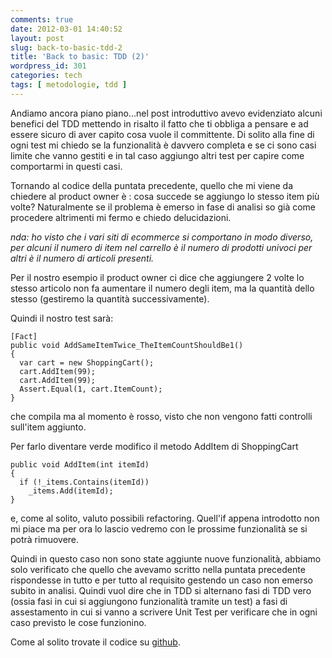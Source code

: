```yaml
---
comments: true
date: 2012-03-01 14:40:52
layout: post
slug: back-to-basic-tdd-2
title: 'Back to basic: TDD (2)'
wordpress_id: 301
categories: tech
tags: [ metodologie, tdd ]
---
```


Andiamo ancora piano piano...nel post introduttivo avevo evidenziato alcuni benefici del TDD mettendo in risalto il fatto che ti obbliga a pensare e ad essere sicuro di aver capito cosa vuole il committente. Di solito alla fine di ogni test mi chiedo se la funzionalità è davvero completa e se ci sono casi limite che vanno gestiti e in tal caso aggiungo altri test per capire come comportarmi in questi casi.

Tornando al codice della puntata precedente, quello che mi viene da chiedere al product owner è : cosa succede se aggiungo lo stesso item più volte? Naturalmente se il problema è emerso in fase di analisi so già come procedere altrimenti mi fermo e chiedo delucidazioni.

_nda: ho visto che i vari siti di ecommerce si comportano in modo diverso, per alcuni il numero di item nel carrello è il numero di prodotti univoci per altri è il numero di articoli presenti._



Per il nostro esempio il product owner ci dice che aggiungere 2 volte lo stesso articolo non fa aumentare il numero degli item, ma la quantità dello stesso (gestiremo la quantità successivamente).

Quindi il nostro test sarà:

    [Fact]
    public void AddSameItemTwice_TheItemCountShouldBe1()
    {
      var cart = new ShoppingCart();
      cart.AddItem(99);
      cart.AddItem(99);
      Assert.Equal(1, cart.ItemCount);
    }
che compila ma al momento è rosso, visto che non vengono fatti controlli sull'item aggiunto.

Per farlo diventare verde modifico il metodo AddItem di ShoppingCart


    public void AddItem(int itemId)
    {
      if (!_items.Contains(itemId))
        _items.Add(itemId);
    }


e, come al solito, valuto possibili refactoring. Quell'if appena introdotto non mi piace ma per ora lo lascio vedremo con le prossime funzionalità se si potrà rimuovere.

Quindi in questo caso non sono state aggiunte nuove funzionalità, abbiamo solo verificato che quello che avevamo scritto nella puntata precedente rispondesse in tutto e per tutto al requisito gestendo un caso non emerso subito in analisi. Quindi vuol dire che in TDD si alternano fasi di TDD vero (ossia fasi in cui si aggiungono funzionalità tramite un test) a fasi di assestamento in cui si vanno a scrivere Unit Test per verificare che in ogni caso previsto le cose funzionino.

Come al solito trovate il codice su [github](https://github.com/emadb/TddSerie/).
